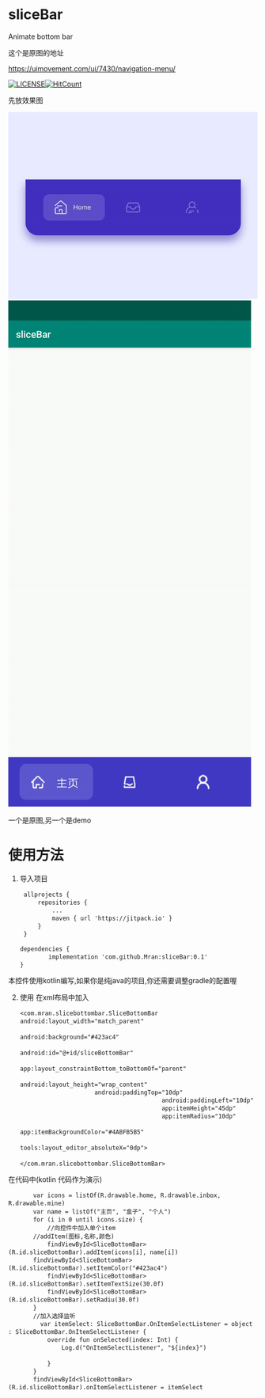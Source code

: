 # sliceBar

Animate bottom bar

这个是原图的地址

https://uimovement.com/ui/7430/navigation-menu/ 


[![LICENSE](https://img.shields.io/badge/license-Anti%20996-blue.svg)](https://github.com/996icu/996.ICU/blob/master/LICENSE)[![HitCount](http://hits.dwyl.io/mran/sliceBar.svg)](http://hits.dwyl.io/mran/sliceBar)
    
先放效果图

![](https://github.com/Mran/sliceBar/blob/master/ezgif-1-b194a1e2259d.gif)
![](https://github.com/Mran/sliceBar/blob/master/ezgif-5-0a350aa1adfe.gif)

一个是原图,另一个是demo

# 使用方法
1. 导入项目
   ```
   	allprojects {
		repositories {
			...
			maven { url 'https://jitpack.io' }
		}
	}
    ```
    
    ```
    dependencies {
	        implementation 'com.github.Mran:sliceBar:0.1'
	}
    ```
本控件使用kotlin编写,如果你是纯java的项目,你还需要调整gradle的配置喔

2. 使用
在xml布局中加入

    ```
    <com.mran.slicebottombar.SliceBottomBar android:layout_width="match_parent"
                                            android:background="#423ac4"
                                            android:id="@+id/sliceBottomBar"
                                            app:layout_constraintBottom_toBottomOf="parent"
                                            android:layout_height="wrap_content"
					     android:paddingTop="10dp"
                                            android:paddingLeft="10dp"
                                            app:itemHeight="45dp"
                                            app:itemRadius="10dp"
                                            app:itemBackgroundColor="#4ABFB5B5"
                                            tools:layout_editor_absoluteX="0dp">

    </com.mran.slicebottombar.SliceBottomBar>
    ```
    
在代码中(kotlin 代码作为演示)

 ```
        var icons = listOf(R.drawable.home, R.drawable.inbox, R.drawable.mine)
        var name = listOf("主页", "盒子", "个人")
        for (i in 0 until icons.size) {
            //向控件中加入单个item
	    //addItem(图标,名称,颜色)
            findViewById<SliceBottomBar>(R.id.sliceBottomBar).addItem(icons[i], name[i])
	    findViewById<SliceBottomBar>(R.id.sliceBottomBar).setItemColor("#423ac4")
            findViewById<SliceBottomBar>(R.id.sliceBottomBar).setItemTextSize(30.0f)
            findViewById<SliceBottomBar>(R.id.sliceBottomBar).setRadiu(30.0f)
        }
        //加入选择监听
          var itemSelect: SliceBottomBar.OnItemSelectListener = object : SliceBottomBar.OnItemSelectListener {
            override fun onSelected(index: Int) {
                Log.d("OnItemSelectListener", "${index}")

            }
        }
        findViewById<SliceBottomBar>(R.id.sliceBottomBar).onItemSelectListener = itemSelect
```

